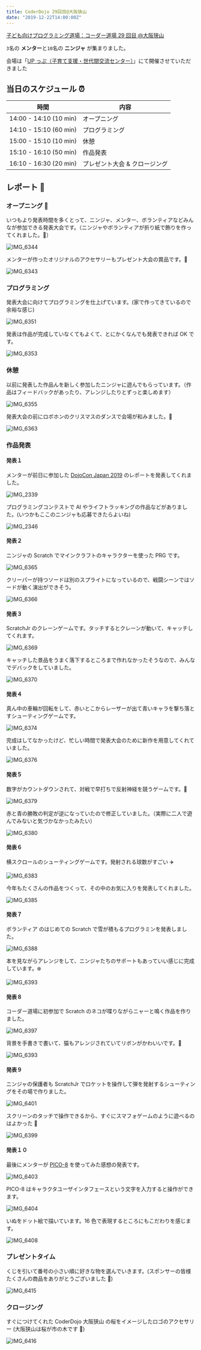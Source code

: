 ```yaml
---
title: CoderDojo 29回目@大阪狭山
date: "2019-12-22T14:00:00Z"
---
```


[子ども向けプログラミング道場：コーダー道場 29 回目 @大阪狭山](https://coderdojo-hommachi.doorkeeper.jp/events/99532)

`3`名の **メンター**と`10`名の **ニンジャ** が集まりました。

会場は「[UP っぷ（子育て支援・世代間交流センター）](http://www.city.osakasayama.osaka.jp/kosodate_kyoiku/kosodate/upp_kosodatesiensedaikankouryuusenta1/index.html)」にて開催させていただきました

## 当日のスケジュール ⏰

| 時間                   | 内容                          |
| ---------------------- | ----------------------------- |
| 14:00 - 14:10 (10 min) | オープニング                  |
| 14:10 - 15:10 (60 min) | プログラミング                |
| 15:00 - 15:10 (10 min) | 休憩                          |
| 15:10 - 16:10 (50 min) | 作品発表                      |
| 16:10 - 16:30 (20 min) | プレゼント大会 & クロージング |

## レポート 📝

### オープニング 🎉

いつもより発表時間を多くとって、ニンジャ、メンター、ボランティアなどみんなが参加できる発表大会です。（ニンジャやボランティアが折り紙で飾りを作ってくれました。🎄）

![IMG_6344](./IMG_6344.jpg)

メンターが作ったオリジナルのアクセサリーもプレゼント大会の賞品です。💍

![IMG_6343](./IMG_6343.jpg)

### プログラミング

発表大会に向けてプログラミングを仕上げています。(家で作ってきているので余裕な感じ)

![IMG_6351](./IMG_6351.jpg)

発表は作品が完成していなくてもよくて、とにかくなんでも発表できれば OK です。

![IMG_6353](./IMG_6353.jpg)

### 休憩

以前に発表した作品んを新しく参加したニンジャに遊んでもらっています。（作品はフィードバックがあったり、アレンジしたりとずっと楽しめます）

![IMG_6355](./IMG_6355.jpg)

発表大会の前にロボホンのクリスマスのダンスで会場が和みました。🤖

![IMG_6363](./IMG_6363.jpg)

### 作品発表

#### 発表１

メンターが前日に参加した [DojoCon Japan 2019](https://dojocon2019.coderdojo.jp/) のレポートを発表してくれました。

![IMG_2339](./IMG_2339.jpg)

プログラミングコンテストで AI やライフトラッキングの作品などがありました。(いつかもここのニンジャも応募できたらよいね)

![IMG_2346](./IMG_2346.jpg)

#### 発表２

ニンジャの Scratch でマインクラフトのキャラクターを使った PRG です。

![IMG_6365](./IMG_6365.jpg)

クリーパーが持つソードは別のスプライトになっているので、戦闘シーンではソードが動く演出ができそう。

![IMG_6366](./IMG_6366.jpg)

#### 発表３

ScratchJr のクレーンゲームです。タッチするとクレーンが動いて、キャッチしてくれます。

![IMG_6369](./IMG_6369.jpg)

キャッチした景品をうまく落下するところまで作れなかったそうなので、みんなでデバックをしていました。

![IMG_6370](./IMG_6370.jpg)

#### 発表４

真ん中の車輪が回転をして、赤いとこからレーザーが出て青いキャラを撃ち落とすシューティングゲームです。

![IMG_6374](./IMG_6374.jpg)

完成はしてなかったけど、忙しい時間で発表大会のために新作を用意してくれていました。

![IMG_6376](./IMG_6376.jpg)

#### 発表５

数字がカウントダウンされて、対戦で早打ちで反射神経を競うゲームです。🏹

![IMG_6379](./IMG_6379.jpg)

赤と青の勝敗の判定が逆になっていたので修正していました。（実際に二人で遊んでみないと気づかなかったみたい）

![IMG_6380](./IMG_6380.jpg)

#### 発表６

横スクロールのシューティングゲームです。発射される球数がすごい ✈️

![IMG_6383](./IMG_6383.jpg)

今年もたくさんの作品をつくって、その中のお気に入りを発表してくれました。

![IMG_6385](./IMG_6385.jpg)

#### 発表７

ボランティア のはじめての Scratch で雪が積もるプログラミンを発表しました。

![IMG_6388](./IMG_6388.jpg)

本を見ながらアレンジをして、ニンジャたちのサポートもあっていい感じに完成しています。❄️

![IMG_6393](./IMG_2192.jpg)

#### 発表８

コーダー道場に初参加で Scratch のネコが喋りながらニャーと鳴く作品を作りました。

![IMG_6397](./IMG_6397.jpg)

背景を手書きで書いて、猫もアレンジされていてリボンがかわいいです。🎀

![IMG_6393](./IMG_2194.jpg)

#### 発表９

ニンジャの保護者も ScratchJr でロケットを操作して弾を発射するシューティングをその場で作りました。

![IMG_6401](./IMG_6401.jpg)

スクリーンのタッチで操作できるから、すぐにスマフォゲームのように遊べるのはよかった 🚀

![IMG_6399](./IMG_6399.jpg)

#### 発表１０

最後にメンターが [PICO-8](https://www.lexaloffle.com/pico-8.php) を使ってみた感想の発表です。

![IMG_6403](./IMG_6403.jpg)

PICO-8 はキャラクタユーザインタフェースという文字を入力すると操作ができます。

![IMG_6404](./IMG_6404.jpg)

いぬをドット絵で描いています。16 色で表現するところにもこだわりを感じます。

![IMG_6408](./IMG_6408.jpg)

### プレゼントタイム

くじを引いて番号の小さい順に好きな物を選んでいきます。(スポンサーの皆様たくさんの商品をありがとうございました 🎁)

![IMG_6415](./IMG_6415.jpg)

### クロージング

すぐにつけてくれた CoderDojo 大阪狭山 の桜をイメージしたロゴのアクセサリー (大阪狭山は桜が市の木です 🌸)

![IMG_6416](./IMG_6416.jpg)
